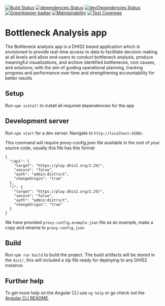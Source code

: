 [![Build Status](https://travis-ci.org/hisptz/bottleneck-analysis-app.svg?branch=develop)](https://travis-ci.org/hisptz/bottleneck-analysis-app)
[![dependencies Status](https://david-dm.org/hisptz/bottleneck-analysis-app/status.svg)](https://david-dm.org/hisptz/bottleneck-analysis-app)
[![devDependencies Status](https://david-dm.org/hisptz/bottleneck-analysis-app/dev-status.svg)](https://david-dm.org/hisptz/bottleneck-analysis-app?type=dev) [![Greenkeeper badge](https://badges.greenkeeper.io/hisptz/bottleneck-analysis-app.svg)](https://greenkeeper.io/)
[![Maintainability](https://api.codeclimate.com/v1/badges/0591d8a3672629944a9d/maintainability)](https://codeclimate.com/github/hisptz/bottleneck-analysis-app/maintainability)
[![Test Coverage](https://api.codeclimate.com/v1/badges/0591d8a3672629944a9d/test_coverage)](https://codeclimate.com/github/hisptz/bottleneck-analysis-app/test_coverage)

# Bottleneck Analysis app

The Bottleneck analysis app is a DHIS2 based application which is envisioned to provide real-time access to data to facilitate decision making at all levels and allow end-users to conduct bottleneck analysis, produce meaningful visualizations, and archive identified bottlenecks, root causes, and solutions; with the aim of guiding operational planning, tracking progress and performance over time and strengthening accountability for better results

## Setup

Run `npm install` to install all required dependencies for the app

## Development server

Run `npm start` for a dev server. Navigate to `http://localhost:4200/`.

This command will require proxy-config.json file available in the root of your source code, usually this file has this format

```
{
  "/api": {
    "target": "https://play.dhis2.org/2.29/",
    "secure": "false",
    "auth": "admin:district",
    "changeOrigin": "true"
  },
  "/": {
    "target": "https://play.dhis2.org/2.29/",
    "secure": "false",
    "auth": "admin:district",
    "changeOrigin": "true"
  }
}

```

We have provided `proxy-config.example.json` file as an example, make a copy and rename to `proxy-config.json`

## Build

Run `npm run build` to build the project. The build artifacts will be stored in the `dist/`, this will included a zip file ready for deploying to any DHIS2 instance.

## Further help

To get more help on the Angular CLI use `ng help` or go check out the [Angular CLI README](https://github.com/angular/angular-cli/blob/master/README.md).

